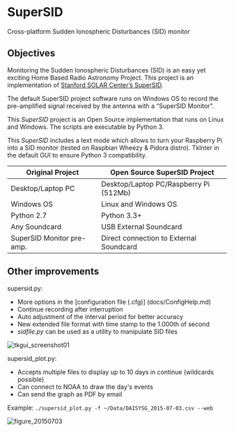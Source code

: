 SuperSID
========

Cross-platform Sudden Ionospheric Disturbances (SID) monitor

Objectives
----------
Monitoring the Sudden Ionospheric Disturbances (SID) is an easy yet exciting Home Based Radio Astronomy Project. This project is an implementation of [Stanford SOLAR Center’s SuperSID][Standford].

The default SuperSID project software runs on Windows OS to record the pre-amplified signal received by the antenna with a “SuperSID Monitor”. 

This *SuperSID* project is an Open Source implementation that runs on Linux and Windows. The scripts are executable by Python 3.

This *SuperSID* includes a text mode which allows to turn your Raspberry Pi into a SID monitor (tested on Raspbian Wheezy & Pidora distro). TkInter in the default GUI to ensure Python 3 compatibility.


|Original Project  |Open Source SuperSID Project
|------------------|--------------------------------------
|Desktop/Laptop PC |Desktop/Laptop PC/Raspberry Pi (512Mb)
|Windows OS        |Linux and Windows OS
|Python 2.7        |Python 3.3+
|Any Soundcard     |USB External Soundcard
|SuperSID Monitor pre-amp.  |Direct connection to External Soundcard

Other improvements
------------------

supersid.py:
 - More options in the [configuration file (.cfg)] (docs/ConfigHelp.md)
 - Continue recording after interruption
 - Auto adjustment of the interval period for better accuracy
 - New extended file format with time stamp to the 1.000th of second
 - *sidfile.py* can be used as a utility to manipulate SID files

![tkgui_screenshot01](https://cloud.githubusercontent.com/assets/5303792/9287125/7e65cb9c-4339-11e5-9f5b-4c740b8e8d21.png)

supersid_plot.py:
 - Accepts multiple files to display up to 10 days in continue (wildcards possible)
 - Can connect to NOAA to draw the day's events
 - Can send the graph as PDF by email

Example: `./supersid_plot.py -f ~/Data/DAISYSG_2015-07-03.csv --web`

![figure_20150703](https://cloud.githubusercontent.com/assets/5303792/9287076/5c4f3eb4-4337-11e5-9db7-00391b9fcf40.png)

[Standford]: http://solar-center.stanford.edu/SID/sidmonitor/

